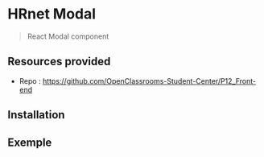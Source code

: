 # HRnet Modal
> React Modal component

## Resources provided

- Repo : https://github.com/OpenClassrooms-Student-Center/P12_Front-end

## Installation

## Exemple